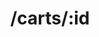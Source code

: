 ---
title: /carts/:id
position_number: 1.3
type: get
description: Get a Product
parameters:
  - name:
    content:
content_markdown: |-
  Returns a specific product from your collection
left_code_blocks:
  - code_block: |-
      fetch("http://127.0.0.1:3000/carts/30")
      .then((res) => res.json())
      .then((data) => {
        return data
      })
    title: React
    language: javascript
right_code_blocks:
  - code_block: |2-
      {
        "id": 30,
        "name": "coat",
        "category": "coats",
        "description": "leather coat"
        "price": 50,
        
      }
    title: Response
    language: json
  - code_block: |2-
      {
        "error": true,
        "message": "Product doesn't exist"
      }
    title: Error
    language: json
---